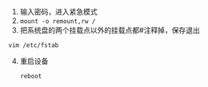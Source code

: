 1. 输入密码，进入紧急模式
2. `mount -o remount,rw /`
3.   把系统盘的两个挂载点以外的挂载点都\#注释掉，保存退出
   ```
   vim /etc/fstab
   ```
4. 重启设备
   ```
   reboot
   ```



